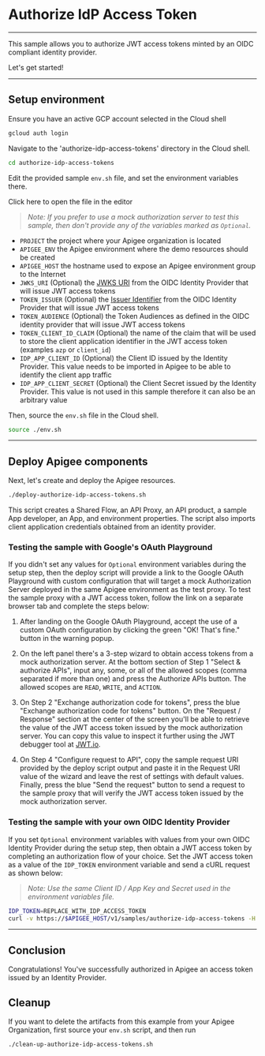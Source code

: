 # Authorize IdP Access Token

---
This sample allows you to authorize JWT access tokens minted by an OIDC compliant identity provider.

Let's get started!

---

## Setup environment

Ensure you have an active GCP account selected in the Cloud shell

```sh
gcloud auth login
```

Navigate to the 'authorize-idp-access-tokens' directory in the Cloud shell.

```sh
cd authorize-idp-access-tokens
```

Edit the provided sample `env.sh` file, and set the environment variables there.

Click <walkthrough-editor-open-file filePath="authorize-idp-access-tokens/env.sh">here</walkthrough-editor-open-file> to open the file in the editor

> _Note: If you prefer to use a mock authorization server to test this sample, then don't provide any of the variables marked as `Optional`._

* `PROJECT` the project where your Apigee organization is located
* `APIGEE_ENV` the Apigee environment where the demo resources should be created
* `APIGEE_HOST` the hostname used to expose an Apigee environment group to the Internet
* `JWKS_URI` (Optional) the [JWKS URI](https://openid.net/specs/openid-connect-core-1_0.html#RotateSigKeys) from the OIDC Identity Provider that will issue JWT access tokens
* `TOKEN_ISSUER` (Optional) the [Issuer Identifier](https://openid.net/specs/openid-connect-core-1_0.html#IssuerIdentifier) from the OIDC Identity Provider that will issue JWT access tokens
* `TOKEN_AUDIENCE` (Optional) the Token Audiences as defined in the OIDC identity provider that will issue JWT access tokens
* `TOKEN_CLIENT_ID_CLAIM` (Optional) the name of the claim that will be used to store the client application identifier in the JWT access token (examples `azp` or `client_id`)
* `IDP_APP_CLIENT_ID` (Optional) the Client ID issued by the Identity Provider. This value needs to be imported in Apigee to be able to identify the client app traffic
* `IDP_APP_CLIENT_SECRET` (Optional) the Client Secret issued by the Identity Provider. This value is not used in this sample therefore it can also be an arbitrary value

Then, source the `env.sh` file in the Cloud shell.

```sh
source ./env.sh
```

---

## Deploy Apigee components

Next, let's create and deploy the Apigee resources.

```sh
./deploy-authorize-idp-access-tokens.sh
```

This script creates a Shared Flow, an API Proxy, an API product, a sample App developer, an App, and environment properties. The script also imports client application credentials obtained from an identity provider.

### Testing the sample with Google's OAuth Playground

If you didn't set any values for `Optional` environment variables during the setup step, then the deploy script will provide a link to the Google OAuth Playground with custom configuration that will target a mock Authorization Server deployed in the same Apigee environment as the test proxy. To test the sample proxy with a JWT access token, follow the link on a separate browser tab and complete the steps below:

1. After landing on the Google OAuth Playground, accept the use of a custom OAuth configuration by clicking the green "OK! That's fine." button in the warning popup.

2. On the left panel there's a 3-step wizard to obtain access tokens from a mock authorization server. At the bottom section of Step 1 "Select & authorize APIs", input any, some, or all of the allowed scopes (comma separated if more than one) and press the Authorize APIs button. The allowed scopes are `READ`, `WRITE`, and `ACTION`.

3. On Step 2 "Exchange authorization code for tokens", press the blue "Exchange authorization code for tokens" button. On the "Request / Response" section at the center of the screen you'll be able to retrieve the value of the JWT access token issued by the mock authorization server. You can copy this value to inspect it further using the JWT debugger tool at [JWT.io](https://jwt.io/).

4. On Step 4 "Configure request to API", copy the sample request URI provided by the deploy script output and paste it in the Request URI value of the wizard and leave the rest of  settings with default values. Finally, press the blue "Send the request" button to send a request to the sample proxy that will verify the JWT access token issued by the mock authorization server.

### Testing the sample with your own OIDC Identity Provider

If you set `Optional` environment variables with values from your own OIDC Identity Provider during the setup step, then obtain a JWT access token by completing an authorization flow of your choice. Set the JWT access token as a value of the `IDP_TOKEN` environment variable and send a cURL request as shown below:

> _Note: Use the same Client ID / App Key and Secret used in the environment variables file._

```bash
IDP_TOKEN=REPLACE_WITH_IDP_ACCESS_TOKEN
curl -v https://$APIGEE_HOST/v1/samples/authorize-idp-access-tokens -H "Authorization: Bearer $IDP_TOKEN"
```

---

## Conclusion

<walkthrough-conclusion-trophy></walkthrough-conclusion-trophy>

Congratulations! You've successfully authorized in Apigee an access token issued by an Identity Provider.

<walkthrough-inline-feedback></walkthrough-inline-feedback>

## Cleanup

If you want to delete the artifacts from this example from your Apigee Organization, first source your `env.sh` script, and then run

```bash
./clean-up-authorize-idp-access-tokens.sh
```
